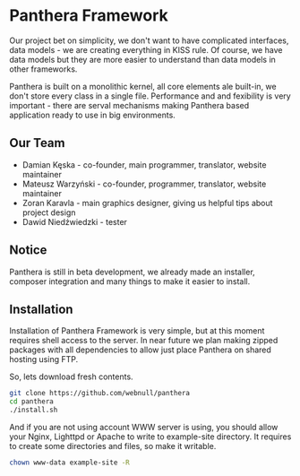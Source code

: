 Panthera Framework
========

Our project bet on simplicity, we don't want to have complicated interfaces, data models - we are creating everything in KISS rule. Of course, we have data models but they are more 
easier to understand than data models in other frameworks. 

Panthera is built on a monolithic kernel, all core elements ale built-in, we don't store every class in a single file.
Performance and and fexibility is very important - there are serval mechanisms making Panthera based application ready to use in big environments.

## Our Team
- Damian Kęska - co-founder, main programmer, translator, website maintainer
- Mateusz Warzyński - co-founder, programmer, translator, website maintainer
- Zoran Karavla - main graphics designer, giving us helpful tips about project design
- Dawid Niedźwiedzki - tester

## Notice
Panthera is still in beta development, we already made an installer, composer integration and many things to make it easier to install.

## Installation
Installation of Panthera Framework is very simple, but at this moment requires shell access to the server. In near future we plan making zipped packages with all dependencies to allow just place Panthera on shared hosting using FTP.

So, lets download fresh contents.

```bash
git clone https://github.com/webnull/panthera
cd panthera
./install.sh
```
And if you are not using account WWW server is using, you should allow your Nginx, Lighttpd or Apache to write to example-site directory.
It requires to create some directories and files, so make it writable.

```bash
chown www-data example-site -R
```
